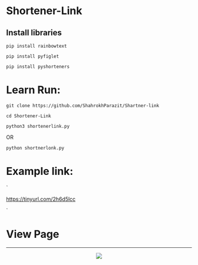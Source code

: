 # Shortener-Link

## Install libraries

`
pip install rainbowtext
`

`
pip install pyfiglet
`

`
pip install pyshorteners
`

# Learn Run:

`
git clone https://github.com/ShahrokhParazit/Shartner-link
`

`
cd Shortener-Link
`

`
python3 shortenerlink.py
`

  OR

`
python shortnerlonk.py
`
# Example link:

`

https://tinyurl.com/2h6d5lcc

`

# View Page
<hr/>
<p align="center"><img align="center" src="https://profile-counter.glitch.me/{shortnerlink}/count.svg" /></p>



